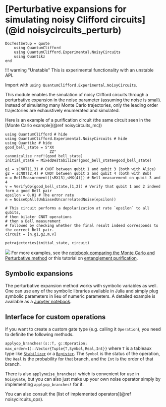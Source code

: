 # [Perturbative expansions for simulating noisy Clifford circuits](@id noisycircuits_perturb)

```@meta
DocTestSetup = quote
    using QuantumClifford
    using QuantumClifford.Experimental.NoisyCircuits
    using Quantikz
end
```

!!! warning "Unstable"
    This is experimental functionality with an unstable API.
    
Import with `using QuantumClifford.Experimental.NoisyCircuits`.

This module enables the simulation of noisy Clifford circuits through a perturbative expansion in the noise parameter (assuming the noise is small).
Instead of simulating many Monte Carlo trajectories, only the leading order trajectories are exhaustively enumerated and simulated.

Here is an example of a purification circuit (the same circuit seen in the [Monte Carlo example](@ref noisycircuits_mc))

```@example
using QuantumClifford # hide
using QuantumClifford.Experimental.NoisyCircuits # hide
using Quantikz # hide
good_bell_state = S"XX
                    ZZ"
canonicalize_rref!(good_bell_state)
initial_state = MixedDestabilizer(good_bell_state⊗good_bell_state)

g1 = sCNOT(1,3) # CNOT between qubit 1 and qubit 3 (both with Alice)
g2 = sCNOT(2,4) # CNOT between qubit 2 and qubit 4 (both with Bob)
m = BellMeasurement([sMX(3),sMX(4)]) # Bell measurement on qubit 3 and 4
v = VerifyOp(good_bell_state,[1,2]) # Verify that qubit 1 and 2 indeed form a good Bell pair
epsilon = 0.01 # The error rate
n = NoiseOpAll(UnbiasedUncorrelatedNoise(epsilon))

# This circuit performs a depolarization at rate `epsilon` to all qubits,
# then bilater CNOT operations
# then a Bell measurement
# followed by checking whether the final result indeed corresponds to the correct Bell pair.
circuit = [n,g1,g2,m,v]

petrajectories(initial_state, circuit)
```
[![](https://mermaid.ink/img/pako:eNq1lltvmzAUgP-K5T60k6DiFrogbS_r9raLljxUCXkwxiRWDI58WRc1_e91MVlIyzRteH4JHH_n41g6jv0AMS8JzGDeVIzf4w0SCsxv8waYIRVSZHl3BxaLFfD994cZrTVDivIGRIe1mQzR1fLDl69zEHrx6s2fs2KbVfxdVmiz8OssW4PlNcZEykMbi451RV5yxhYDbPEbFgP_2sAfheCiQ_EwGp2XIIjUTEXL7-3vqscVfaXF4gEMD-jCc64LGk7q-mo503UXkgA1JZD7uuCMYrATvEAFZVQReSy5q8_m9kNxP2QezOsPxDSRy289jZ0-jbnQBHTFAvAOBNfTIJ4k6UvuE6JMCwIsE8TpJEinryEmT7YWnCQ3aZCsjn2yZ8R2C6goY9lF1Q4PVLxRfoVqyvYZuJwRQatLTyrBtyS7CNrRV3StM95ROHDg8Y7IwVoiB2uJRq6la2wXksiFJB4nMbtonMBuwH91MNpsZ60nAOfzHe7f01JtsnD308OccZEVDOGtN_SBl8bQuTFyboydGxPnxolzY-rceOPc-Na5ceq-w__DpnG_a8Lx2wZ6sCaiRrQ0V8GH5w_kUG1ITXKYmceSVMj8FebmlvhoUKQVn-0bDDNljn4PCq7XG5hVz0e3B_WuNMfALUVrgepf0R1qFpyf3klJFRef7eWzvYM-PgGgdnFL?type=png)](https://mermaid-js.github.io/mermaid-live-editor/edit#pako:eNq1lltvmzAUgP-K5T60k6DiFrogbS_r9raLljxUCXkwxiRWDI58WRc1_e91MVlIyzRteH4JHH_n41g6jv0AMS8JzGDeVIzf4w0SCsxv8waYIRVSZHl3BxaLFfD994cZrTVDivIGRIe1mQzR1fLDl69zEHrx6s2fs2KbVfxdVmiz8OssW4PlNcZEykMbi451RV5yxhYDbPEbFgP_2sAfheCiQ_EwGp2XIIjUTEXL7-3vqscVfaXF4gEMD-jCc64LGk7q-mo503UXkgA1JZD7uuCMYrATvEAFZVQReSy5q8_m9kNxP2QezOsPxDSRy289jZ0-jbnQBHTFAvAOBNfTIJ4k6UvuE6JMCwIsE8TpJEinryEmT7YWnCQ3aZCsjn2yZ8R2C6goY9lF1Q4PVLxRfoVqyvYZuJwRQatLTyrBtyS7CNrRV3StM95ROHDg8Y7IwVoiB2uJRq6la2wXksiFJB4nMbtonMBuwH91MNpsZ60nAOfzHe7f01JtsnD308OccZEVDOGtN_SBl8bQuTFyboydGxPnxolzY-rceOPc-Na5ceq-w__DpnG_a8Lx2wZ6sCaiRrQ0V8GH5w_kUG1ITXKYmceSVMj8FebmlvhoUKQVn-0bDDNljn4PCq7XG5hVz0e3B_WuNMfALUVrgepf0R1qFpyf3klJFRef7eWzvYM-PgGgdnFL)
For more examples, see the [notebook comparing the Monte Carlo and Perturbative method](https://nbviewer.jupyter.org/github/QuantumSavory/QuantumClifford.jl/blob/master/docs/src/notebooks/Perturbative_Expansions_vs_Monte_Carlo_Simulations.ipynb) or this tutorial on [entanglement purification](https://github.com/QuantumSavory/QuantumClifford.jl/blob/master/docs/src/notebooks/Noisy_Circuits_Tutorial_with_Purification_Circuits.ipynb).

## Symbolic expansions

The perturbative expansion method works with symbolic variables as well. One can use any of the symbolic libraries available in Julia and simply plug symbolic parameters in lieu of numeric parameters. A detailed example is available as a [Jupyter notebook](https://nbviewer.jupyter.org/github/QuantumSavory/QuantumClifford.jl/blob/master/docs/src/notebooks/Symbolic_Perturbative_Expansions.ipynb).

## Interface for custom operations

If you want to create a custom gate type (e.g. calling it `Operation`), you need to definite the following methods.

`applyop_branches!(s::T, g::Operation; max_order=1)::Vector{Tuple{T,Symbol,Real,Int}}` where `T` is a tableaux type like [`Stabilizer`](@ref) or a [`Register`](@ref).
The `Symbol` is the status of the operation, the `Real` is the probability for that branch, and the `Int` is the order of that branch.

There is also `applynoise_branches!` which is convenient for use in `NoisyGate`, but you can also just make up your own noise operator simply by implementing `applyop_branches!` for it.

You can also consult the [list of implemented operators](@ref noisycircuits_ops).